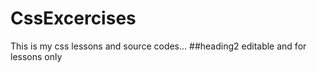 # CssExcercises

This is my css lessons and source codes...
 ##heading2
editable and for lessons only
